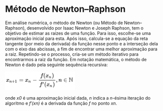 # Método de Newton–Raphson

Em análise numérica, o método de Newton (ou Método de Newton–Raphson), desenvolvido por Isaac Newton e Joseph Raphson, tem o objetivo de estimar as raízes de uma função. Para isso, escolhe-se uma aproximação inicial para esta. Após isso, calcula-se a equação da reta tangente (por meio da derivada) da função nesse ponto e a interseção dela com o eixo das abcissas, a fim de encontrar uma melhor aproximação para a raiz. Repetindo-se o processo, cria-se um método iterativo para encontrarmos a raiz da função. Em notação matemática, o método de Newton é dado pela seguinte sequência recursiva: 

<p align="left">
  <img src="https://github.com/lkaranl/Newton-Raphson/raw/master/img/newton.png">
</p>

onde *x0* é uma aproximação inicial dada, *n* indica a *n*-ésima iteração do algoritmo e *f′(xn)* é a derivada da função *f* no ponto *xn*.
